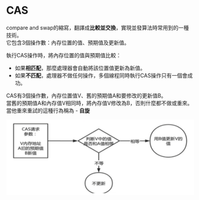 # CAS

compare and swap的縮寫，翻譯成**比較並交換**，實現並發算法時常用到的一種技術。<br>
它包含3個操作數：內存位置的值、預期值及更新值。<br>

執行CAS操作時，將內存位置的值與預期值比較：
* 如果**相匹配**，那麼處理器會自動將該位置值更新為新值。
* 如果**不匹配**，處理器不做任何操作，多個線程同時執行CAS操作只有一個會成功。

CAS有3個操作數，內存位置值V、舊的預期值A和要修改的更新值B。<br>
當舊的預期值A和內存值V相同時，將內存值V修改為B，否則什麼都不做或重來。<br>
當他重來重試的這種行為稱為 - **自旋**

![img.png](img.png)